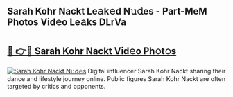 ## Sarah Kohr Nackt Le𝚊k𝚎d N𝚞𝚍es - Part-MeM Photos Vid𝚎o Le𝚊ks DLrVa

# <h2><a href="http://fb72fu.evod.top/?m=Sarah+Kohr+Nackt">🔗 👉🔴 Sarah Kohr Nackt Vid𝚎o Ph𝚘t𝚘s</a></h2>

[![Sarah Kohr Nackt N𝚞d𝚎s](https://i.imgur.com/8V9OHl7.gif)](http://fb72fu.evod.top/?m=Sarah+Kohr+Nackt)
Digital influencer Sarah Kohr Nackt sharing their dance and lifestyle journey online. Public figures Sarah Kohr Nackt are often targeted by critics and opponents. 
